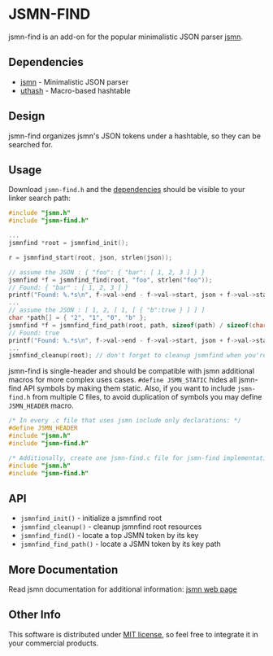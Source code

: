 JSMN-FIND
=========

jsmn-find is an add-on for the popular minimalistic JSON parser 
[jsmn](https://github.com/zserge/jsmn).

Dependencies
------------

* [jsmn](https://github.com/zserge/jsmn) - Minimalistic JSON parser
* [uthash](https://github.com/troydhanson/uthash) - Macro-based hashtable

Design
------

jsmn-find organizes jsmn's JSON tokens under a hashtable, so they can be
searched for.

Usage
-----

Download `jsmn-find.h` and the [dependencies](#dependencies) should be visible to your linker search path:

```c
#include "jsmn.h"
#include "jsmn-find.h"

...
jsmnfind *root = jsmnfind_init();

r = jsmnfind_start(root, json, strlen(json));

// assume the JSON : { "foo": { "bar": [ 1, 2, 3 ] } }
jsmnfind *f = jsmnfind_find(root, "foo", strlen("foo"));
// Found: { "bar" : [ 1, 2, 3 ] }
printf("Found: %.*s\n", f->val->end - f->val->start, json + f->val->start);
...
// assume the JSON : [ 1, 2, [ 1, [ { "b":true } ] ] ]
char *path[] = { "2", "1", "0", "b" };
jsmnfind *f = jsmnfind_find_path(root, path, sizeof(path) / sizeof(char *));
// Found: true
printf("Found: %.*s\n", f->val->end - f->val->start, json + f->val->start);
...
jsmnfind_cleanup(root); // don't forget to cleanup jsmnfind when you're done
```

jsmn-find is single-header and should be compatible with jsmn additional macros for more complex uses cases. `#define JSMN_STATIC` hides all jsmn-find API symbols by making them static. Also, if you want to include `jsmn-find.h` from multiple C files, to avoid duplication of symbols you may define `JSMN_HEADER` macro.

```c
/* In every .c file that uses jsmn include only declarations: */
#define JSMN_HEADER
#include "jsmn.h"
#include "jsmn-find.h"

/* Additionally, create one jsmn-find.c file for jsmn-find implementation: */
#include "jsmn.h"
#include "jsmn-find.h"
```

API
---

* `jsmnfind_init()` - initialize a jsmnfind root
* `jsmnfind_cleanup()` - cleanup jsmnfind root resources
* `jsmnfind_find()` - locate a top JSMN token by its key
* `jsmnfind_find_path()` - locate a JSMN token by its key path

More Documentation
------------------

Read jsmn documentation for additional information:
[jsmn web page](http://zserge.com/jsmn.html)

Other Info
----------

This software is distributed under [MIT license](www.opensource.org/licenses/mit-license.php),
so feel free to integrate it in your commercial products.

